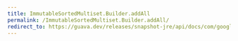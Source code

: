 ```yaml
---
title: ImmutableSortedMultiset.Builder.addAll
permalink: /ImmutableSortedMultiset.Builder.addAll/
redirect_to: https://guava.dev/releases/snapshot-jre/api/docs/com/google/common/collect/ImmutableSortedMultiset.Builder.html#addAll-java.lang.Iterable-
---
```

